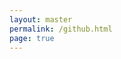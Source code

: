 ```yaml
---
layout: master
permalink: /github.html
page: true
---
```


<script type="text/javascript">window.location = 'https://github.com/websanova';</script>